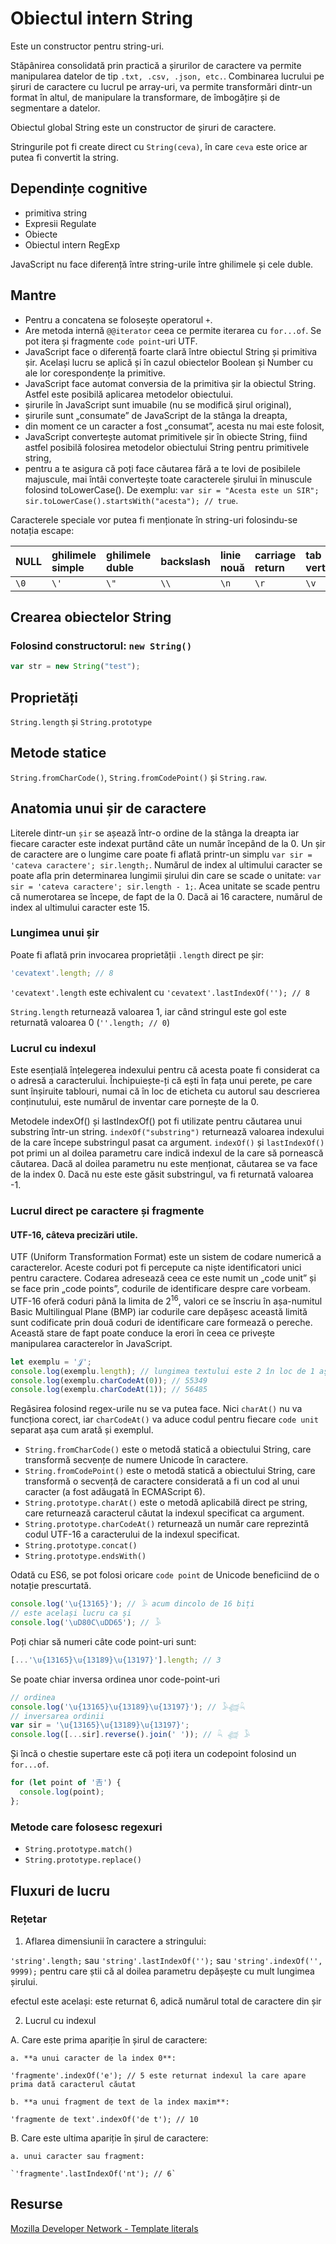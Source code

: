 # Obiectul intern String

Este un constructor pentru string-uri.

Stăpânirea consolidată prin practică a șirurilor de caractere va permite manipularea datelor de tip `.txt, .csv, .json, etc.`. Combinarea lucrului pe șiruri de caractere cu lucrul pe array-uri, va permite transformări dintr-un format în altul, de manipulare la transformare, de îmbogățire și de segmentare a datelor.

Obiectul global String este un constructor de șiruri de caractere.

Stringurile pot fi create direct cu `String(ceva)`, în care `ceva` este orice ar putea fi convertit la string.

## Dependințe cognitive
- primitiva string
- Expresii Regulate
- Obiecte
- Obiectul intern RegExp

JavaScript nu face diferență între string-urile între ghilimele și cele duble.

## Mantre
- Pentru a concatena se folosește operatorul `+`.
- Are metoda internă `@@iterator` ceea ce permite iterarea cu `for...of`. Se pot itera și fragmente `code point`-uri UTF.
- JavaScript face o diferență foarte clară între obiectul String și primitiva șir. Același lucru se aplică și în cazul obiectelor Boolean și Number cu ale lor corespondențe la primitive.
- JavaScript face automat conversia de la primitiva șir la obiectul String. Astfel este posibilă aplicarea metodelor obiectului.
- șirurile în JavaScript sunt imuabile (nu se modifică șirul original),
- șirurile sunt „consumate” de JavaScript de la stânga la dreapta,
- din moment ce un caracter a fost „consumat”, acesta nu mai este folosit,
- JavaScript convertește automat primitivele șir în obiecte String, fiind astfel posibilă folosirea metodelor obiectului String pentru primitivele string,
- pentru a te asigura că poți face căutarea fără a te lovi de posibilele majuscule, mai întâi convertește toate caracterele șirului în minuscule folosind toLowerCase(). De exemplu: `var sir = "Acesta este un SIR"; sir.toLowerCase().startsWith("acesta"); // true`.

Caracterele speciale vor putea fi menționate în string-uri folosindu-se notația escape:

| NULL | ghilimele simple | ghilimele duble | backslash | linie nouă | carriage return | tab vertical | tab | backspace | form feed | Unicode | Latin-1 |
|:-|:-|:-|:-|:-|:-|:-|:-|:-|:-|:-|:-|
| `\0` | `\'` | `\"` | `\\` | `\n` | `\r` | `\v` | `\t` | `\b` | `\f` | `\uXXXX` | `\xXX` |

## Crearea obiectelor String

### Folosind constructorul: `new String()`

```javascript
var str = new String("test");
```

## Proprietăți

`String.length` și `String.prototype`

## Metode statice

`String.fromCharCode()`, `String.fromCodePoint()` și `String.raw`.

## Anatomia unui șir de caractere

Literele dintr-un `șir` se așează într-o ordine de la stânga la dreapta iar fiecare caracter este indexat purtând câte un număr începând de la 0.
Un șir de caractere are o lungime care poate fi aflată printr-un simplu `var sir = 'cateva caractere'; sir.length;`.
Numărul de index al ultimului caracter se poate afla prin determinarea lungimii șirului din care se scade o unitate: `var sir = 'cateva caractere'; sir.length - 1;`. Acea unitate se scade pentru că numerotarea se începe, de fapt de la 0. Dacă ai 16 caractere, numărul de index al ultimului caracter este 15.

### Lungimea unui șir

Poate fi aflată prin invocarea proprietății `.length` direct pe șir:

```javascript
'cevatext'.length; // 8
```

`'cevatext'.length` este echivalent cu `'cevatext'.lastIndexOf(''); // 8`

`String.length` returnează valoarea 1, iar când stringul este gol este returnată valoarea 0 (`''.length; // 0`)

### Lucrul cu indexul

Este esențială înțelegerea indexului pentru că acesta poate fi considerat ca o adresă a caracterului. Închipuiește-ți că ești în fața unui perete, pe care sunt înșiruite tablouri, numai că în loc de eticheta cu autorul sau descrierea conținutului, este numărul de inventar care pornește de la 0.

Metodele indexOf() și lastIndexOf() pot fi utilizate pentru căutarea unui substring într-un string. `indexOf("substring")` returnează valoarea indexului de la care începe substringul pasat ca argument.
`indexOf()` și `lastIndexOf()` pot primi un al doilea parametru care indică indexul de la care să pornească căutarea. Dacă al doilea parametru nu este menționat, căutarea se va face de la index 0. Dacă nu este este găsit substringul, va fi returnată valoarea -1.

### Lucrul direct pe caractere și fragmente

#### UTF-16, câteva precizări utile.

UTF (Uniform Transformation Format) este un sistem de codare numerică a caracterelor. Aceste coduri pot fi percepute ca niște identificatori unici pentru caractere.
Codarea adresează ceea ce este numit un „code unit” și se face prin „code points”, codurile de identificare despre care vorbeam. UTF-16 oferă coduri până la limita de 2<sup>16</sup>, valori ce se înscriu în așa-numitul Basic Multilingual Plane (BMP) iar codurile care depășesc această limită sunt codificate prin două coduri de identificare care formează o pereche. Această stare de fapt poate conduce la erori în ceea ce privește manipularea caracterelor în JavaScript.

```javascript
let exemplu = '𝒥';
console.log(exemplu.length); // lungimea textului este 2 în loc de 1 așteptat
console.log(exemplu.charCodeAt(0)); // 55349
console.log(exemplu.charCodeAt(1)); // 56485
```

Regăsirea folosind regex-urile nu se va putea face. Nici `charAt()` nu va funcționa corect, iar `charCodeAt()` va aduce codul pentru fiecare `code unit` separat așa cum arată și exemplul.

- `String.fromCharCode()` este o metodă statică a obiectului String, care transformă secvențe de numere Unicode în caractere.
- `String.fromCodePoint()` este o metodă statică a obiectului String, care transformă o secvență de caractere considerată a fi un cod al unui caracter (a fost adăugată în ECMAScript 6).
- `String.prototype.charAt()` este o metodă aplicabilă direct pe string, care returnează caracterul căutat la indexul specificat ca argument.
- `String.prototype.charCodeAt()` returnează un număr care reprezintă codul UTF-16 a caracterului de la indexul specificat.
- `String.prototype.concat()`
- `String.prototype.endsWith()`

Odată cu ES6, se pot folosi oricare `code point` de Unicode beneficiind de o notație prescurtată.

```javascript
console.log('\u{13165}'); // 𓅥 acum dincolo de 16 biți
// este același lucru ca și
console.log('\uD80C\uDD65'); // 𓅥
```

Poți chiar să numeri câte code point-uri sunt:

```javascript
[...'\u{13165}\u{13189}\u{13197}'].length; // 3
```

Se poate chiar inversa ordinea unor code-point-uri

```javascript
// ordinea
console.log('\u{13165}\u{13189}\u{13197}'); // 𓅥𓆉𓆗
// inversarea ordinii
var sir = '\u{13165}\u{13189}\u{13197}';
console.log([...sir].reverse().join(' ')); // 𓆗 𓆉 𓅥
```

Și încă o chestie supertare este că poți itera un codepoint folosind un `for...of`.

```javascript
for (let point of '𠮷') {
  console.log(point);
};
```

### Metode care folosesc regexuri

- `String.prototype.match()`
- `String.prototype.replace()`

## Fluxuri de lucru

### Rețetar

1. Aflarea dimensiunii în caractere a stringului:

`'string'.length;` sau
`'string'.lastIndexOf('');` sau
`'string'.indexOf('', 9999);` pentru care știi că al doilea parametru depășește cu mult lungimea șirului.

efectul este același: este returnat 6, adică numărul total de caractere din șir

2. Lucrul cu indexul

  A. Care este prima apariție în șirul de caractere:

    a. **a unui caracter de la index 0**:

  `'fragmente'.indexOf('e'); // 5 este returnat indexul la care apare prima dată caracterul căutat`

    b. **a unui fragment de text de la index maxim**:

  `'fragmente de text'.indexOf('de t'); // 10`

  B. Care este ultima apariție în șirul de caractere:

    a. unui caracter sau fragment:

    `'fragmente'.lastIndexOf('nt'); // 6`

## Resurse

[Mozilla Developer Network - Template literals](https://developer.mozilla.org/en-US/docs/Web/JavaScript/Reference/Template_literals)
